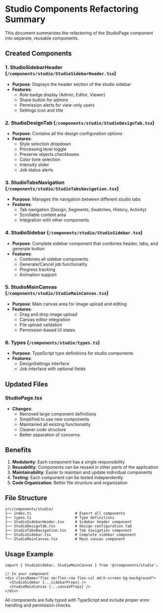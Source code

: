 # Studio Components Refactoring Summary

This document summarizes the refactoring of the StudioPage component into separate, reusable components.

## Created Components

### 1. StudioSidebarHeader (`/components/studio/StudioSidebarHeader.tsx`)
- **Purpose**: Displays the header section of the studio sidebar
- **Features**: 
  - Role badge display (Admin, Editor, Viewer)
  - Share button for admins
  - Permission alerts for view-only users
  - Settings icon and title

### 2. StudioDesignTab (`/components/studio/StudioDesignTab.tsx`)
- **Purpose**: Contains all the design configuration options
- **Features**:
  - Style selection dropdown
  - Processing level toggle
  - Preserve objects checkboxes
  - Color tone selection
  - Intensity slider
  - Job status alerts

### 3. StudioTabsNavigation (`/components/studio/StudioTabsNavigation.tsx`)
- **Purpose**: Manages the navigation between different studio tabs
- **Features**:
  - Tab navigation (Design, Segments, Swatches, History, Activity)
  - Scrollable content area
  - Integration with other components

### 4. StudioSidebar (`/components/studio/StudioSidebar.tsx`)
- **Purpose**: Complete sidebar component that combines header, tabs, and generate button
- **Features**:
  - Combines all sidebar components
  - Generate/Cancel job functionality
  - Progress tracking
  - Animation support

### 5. StudioMainCanvas (`/components/studio/StudioMainCanvas.tsx`)
- **Purpose**: Main canvas area for image upload and editing
- **Features**:
  - Drag and drop image upload
  - Canvas editor integration
  - File upload validation
  - Permission-based UI states

### 6. Types (`/components/studio/types.ts`)
- **Purpose**: TypeScript type definitions for studio components
- **Features**:
  - DesignSettings interface
  - Job interface with optional fields

## Updated Files

### StudioPage.tsx
- **Changes**: 
  - Removed large component definitions
  - Simplified to use new components
  - Maintained all existing functionality
  - Cleaner code structure
  - Better separation of concerns

## Benefits

1. **Modularity**: Each component has a single responsibility
2. **Reusability**: Components can be reused in other parts of the application
3. **Maintainability**: Easier to maintain and update individual components
4. **Testing**: Each component can be tested independently
5. **Code Organization**: Better file structure and organization

## File Structure
```
src/components/studio/
├── index.ts                    # Export all components
├── types.ts                    # Type definitions
├── StudioSidebarHeader.tsx     # Sidebar header component
├── StudioDesignTab.tsx         # Design configuration tab
├── StudioTabsNavigation.tsx    # Tab navigation component
├── StudioSidebar.tsx           # Complete sidebar component
└── StudioMainCanvas.tsx        # Main canvas component
```

## Usage Example

```tsx
import { StudioSidebar, StudioMainCanvas } from '@/components/studio';

// In your component
<div className="flex sm:flex-row flex-col md:h-screen bg-background">
  <StudioSidebar {...sidebarProps} />
  <StudioMainCanvas {...canvasProps} />
</div>
```

All components are fully typed with TypeScript and include proper error handling and permission checks.
